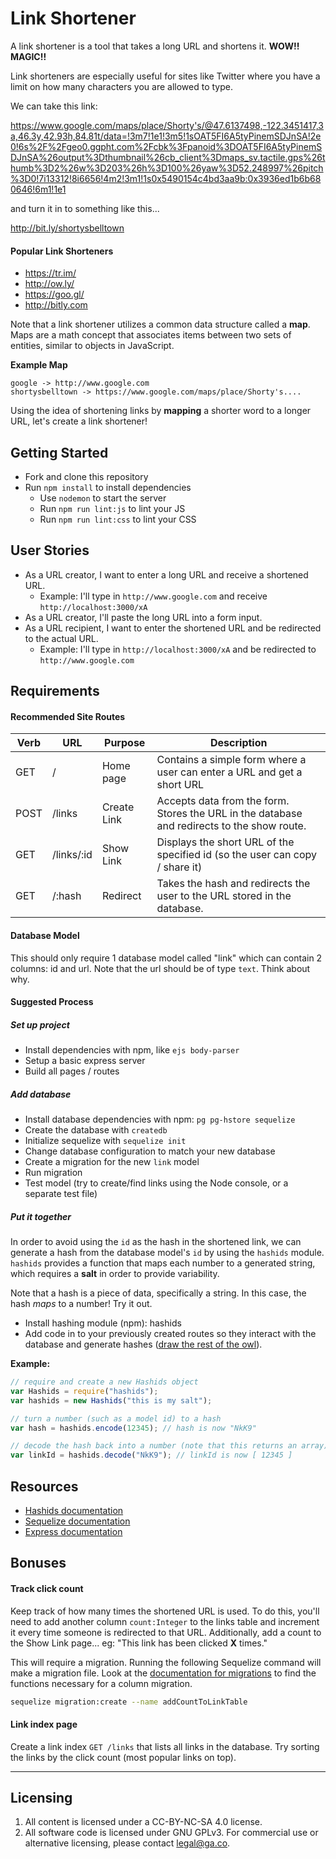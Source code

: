 # Link Shortener

A link shortener is a tool that takes a long URL and shortens it. **WOW!! MAGIC!!**

Link shorteners are especially useful for sites like Twitter where you have a limit on how many characters you are allowed to type.

We can take this link:

https://www.google.com/maps/place/Shorty's/@47.6137498,-122.3451417,3a,46.3y,42.93h,84.81t/data=!3m7!1e1!3m5!1sOAT5FI6A5tyPinemSDJnSA!2e0!6s%2F%2Fgeo0.ggpht.com%2Fcbk%3Fpanoid%3DOAT5FI6A5tyPinemSDJnSA%26output%3Dthumbnail%26cb_client%3Dmaps_sv.tactile.gps%26thumb%3D2%26w%3D203%26h%3D100%26yaw%3D52.248997%26pitch%3D0!7i13312!8i6656!4m2!3m1!1s0x5490154c4bd3aa9b:0x3936ed1b6b680646!6m1!1e1

and turn it in to something like this...

http://bit.ly/shortysbelltown

#### Popular Link Shorteners

* https://tr.im/
* http://ow.ly/
* https://goo.gl/
* http://bitly.com

Note that a link shortener utilizes a common data structure called a **map**. Maps are a math concept that associates items between two sets of entities, similar to objects in JavaScript.

**Example Map**

```
google -> http://www.google.com
shortysbelltown -> https://www.google.com/maps/place/Shorty's....
```

Using the idea of shortening links by **mapping** a shorter word to a longer URL, let's create a link shortener!

## Getting Started

* Fork and clone this repository
* Run `npm install` to install dependencies
  * Use `nodemon` to start the server
  * Run `npm run lint:js` to lint your JS
  * Run `npm run lint:css` to lint your CSS

## User Stories

* As a URL creator, I want to enter a long URL and receive a shortened URL.
  * Example: I'll type in `http://www.google.com` and receive `http://localhost:3000/xA`
* As a URL creator, I'll paste the long URL into a form input.
* As a URL recipient, I want to enter the shortened URL and be redirected to the actual URL.
  * Example: I'll type in `http://localhost:3000/xA` and be redirected to `http://www.google.com`

## Requirements

#### Recommended Site Routes

| Verb | URL | Purpose | Description |
|---|---|---|---|
| GET | / | Home page | Contains a simple form where a user can enter a URL and get a short URL |
| POST | /links | Create Link | Accepts data from the form. Stores the URL in the database and redirects to the show route. |
| GET | /links/:id | Show Link | Displays the short URL of the specified id (so the user can copy / share it) |
| GET | /:hash | Redirect | Takes the hash and redirects the user to the URL stored in the database. |

#### Database Model

This should only require 1 database model called "link" which can contain 2 columns: id and url. Note that the url should be of type `text`. Think about why.

#### Suggested Process

##### Set up project

* Install dependencies with npm, like `ejs body-parser`
* Setup a basic express server
* Build all pages / routes

##### Add database

* Install database dependencies with npm: `pg pg-hstore sequelize`
* Create the database with `createdb`
* Initialize sequelize with `sequelize init`
* Change database configuration to match your new database
* Create a migration for the new `link` model
* Run migration
* Test model (try to create/find links using the Node console, or a separate test file)

##### Put it together

In order to avoid using the `id` as the hash in the shortened link, we can generate a hash from the database model's `id` by using the `hashids` module. `hashids` provides a function that maps each number to a generated string, which requires a **salt** in order to provide variability.

Note that a hash is a piece of data, specifically a string. In this case, the hash *maps* to a number! Try it out.

* Install hashing module (npm): hashids
* Add code in to your previously created routes so they interact with the database and generate hashes ([draw the rest of the owl](http://www.forimpact.org/wp-content/uploads/2014/01/HowToDrawOwl.jpg)).

**Example:**

```js
// require and create a new Hashids object
var Hashids = require("hashids");
var hashids = new Hashids("this is my salt");

// turn a number (such as a model id) to a hash
var hash = hashids.encode(12345); // hash is now "NkK9"

// decode the hash back into a number (note that this returns an array)
var linkId = hashids.decode("NkK9"); // linkId is now [ 12345 ]
```

## Resources

* [Hashids documentation](https://www.npmjs.com/package/hashids)
* [Sequelize documentation](http://docs.sequelizejs.com/en/latest/)
* [Express documentation](http://expressjs.com/4x/api.html)


## Bonuses

#### Track click count

Keep track of how many times the shortened URL is used. To do this, you'll need to add another column `count:Integer` to the links table and increment it every time someone is redirected to that URL. Additionally, add a count to the Show Link page... eg: "This link has been clicked **X** times."

This will require a migration. Running the following Sequelize command will make a migration file. Look at the [documentation for migrations](http://docs.sequelizejs.com/en/latest/docs/migrations/#functions) to find the functions necessary for a column migration.

```bash
sequelize migration:create --name addCountToLinkTable
```

#### Link index page

Create a link index `GET /links` that lists all links in the database. Try sorting the links by the click count (most popular links on top).



---

## Licensing
1. All content is licensed under a CC-BY-NC-SA 4.0 license.
2. All software code is licensed under GNU GPLv3. For commercial use or alternative licensing, please contact legal@ga.co.
